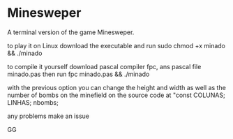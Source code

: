 # Minesweper
A terminal version of the game Minesweper.


to play it on Linux download the executable and run sudo chmod +x minado && ./minado



to compile it yourself download pascal compiler fpc, ans pascal file minado.pas then run fpc minado.pas && ./minado

with the previous option you can change the height and width as well as the number of bombs on the minefield on the source code at "const COLUNAS; LINHAS; nbombs;


any problems make an issue 

GG
  

